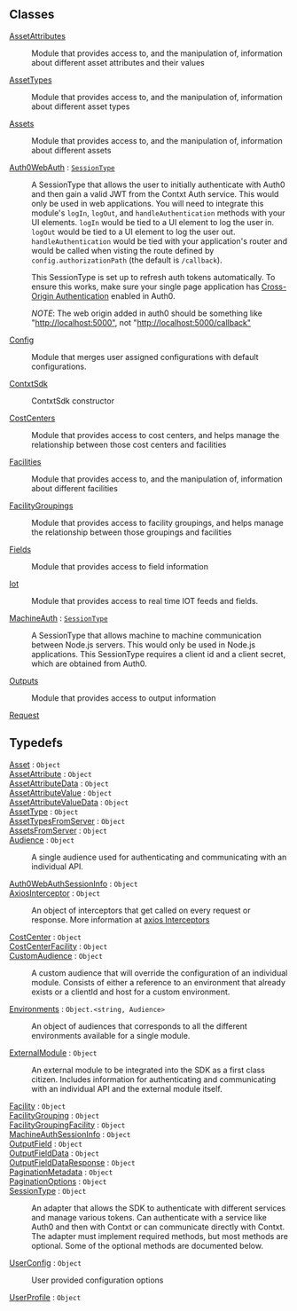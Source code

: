 ## Classes

<dl>
<dt><a href="./AssetAttributes.md">AssetAttributes</a></dt>
<dd><p>Module that provides access to, and the manipulation of, information about
different asset attributes and their values</p>
</dd>
<dt><a href="./AssetTypes.md">AssetTypes</a></dt>
<dd><p>Module that provides access to, and the manipulation of, information about different asset types</p>
</dd>
<dt><a href="./Assets.md">Assets</a></dt>
<dd><p>Module that provides access to, and the manipulation of, information about different assets</p>
</dd>
<dt><a href="./Auth0WebAuth.md">Auth0WebAuth</a> : <code><a href="./Typedefs.md#SessionType">SessionType</a></code></dt>
<dd><p>A SessionType that allows the user to initially authenticate with Auth0 and then gain a valid JWT
from the Contxt Auth service. This would only be used in web applications. You will need to
integrate this module&#39;s <code>logIn</code>, <code>logOut</code>, and <code>handleAuthentication</code> methods with your UI
elements. <code>logIn</code> would be tied to a UI element to log the user in. <code>logOut</code> would be tied to a
UI element to log the user out. <code>handleAuthentication</code> would be tied with your application&#39;s
router and would be called when visting the route defined by <code>config.authorizationPath</code> (the
default is <code>/callback</code>).</p>
<p>This SessionType is set up to refresh auth tokens automatically. To ensure this works, make sure
your single page application has <a href="https://auth0.com/docs/cross-origin-authentication#configure-your-application-for-cross-origin-authentication">Cross-Origin Authentication</a>
enabled in Auth0.</p>
<p><em>NOTE</em>: The web origin added in auth0 should be something like
&quot;<a href="http://localhost:5000&quot;">http://localhost:5000&quot;</a>, not &quot;<a href="http://localhost:5000/callback&quot;">http://localhost:5000/callback&quot;</a></p>
</dd>
<dt><a href="./Config.md">Config</a></dt>
<dd><p>Module that merges user assigned configurations with default configurations.</p>
</dd>
<dt><a href="./ContxtSdk.md">ContxtSdk</a></dt>
<dd><p>ContxtSdk constructor</p>
</dd>
<dt><a href="./CostCenters.md">CostCenters</a></dt>
<dd><p>Module that provides access to cost centers, and helps manage
the relationship between those cost centers and facilities</p>
</dd>
<dt><a href="./Facilities.md">Facilities</a></dt>
<dd><p>Module that provides access to, and the manipulation
of, information about different facilities</p>
</dd>
<dt><a href="./FacilityGroupings.md">FacilityGroupings</a></dt>
<dd><p>Module that provides access to facility groupings, and helps manage
the relationship between those groupings and facilities</p>
</dd>
<dt><a href="./Fields.md">Fields</a></dt>
<dd><p>Module that provides access to field information</p>
</dd>
<dt><a href="./Iot.md">Iot</a></dt>
<dd><p>Module that provides access to real time IOT feeds and fields.</p>
</dd>
<dt><a href="./MachineAuth.md">MachineAuth</a> : <code><a href="./Typedefs.md#SessionType">SessionType</a></code></dt>
<dd><p>A SessionType that allows machine to machine communication between Node.js servers. This would
only be used in Node.js applications. This SessionType requires a client id and a client secret,
which are obtained from Auth0.</p>
</dd>
<dt><a href="./Outputs.md">Outputs</a></dt>
<dd><p>Module that provides access to output information</p>
</dd>
<dt><a href="./Request.md">Request</a></dt>
<dd></dd>
</dl>

## Typedefs

<dl>
<dt><a href="./Typedefs.md#Asset">Asset</a> : <code>Object</code></dt>
<dd></dd>
<dt><a href="./Typedefs.md#AssetAttribute">AssetAttribute</a> : <code>Object</code></dt>
<dd></dd>
<dt><a href="./Typedefs.md#AssetAttributeData">AssetAttributeData</a> : <code>Object</code></dt>
<dd></dd>
<dt><a href="./Typedefs.md#AssetAttributeValue">AssetAttributeValue</a> : <code>Object</code></dt>
<dd></dd>
<dt><a href="./Typedefs.md#AssetAttributeValueData">AssetAttributeValueData</a> : <code>Object</code></dt>
<dd></dd>
<dt><a href="./Typedefs.md#AssetType">AssetType</a> : <code>Object</code></dt>
<dd></dd>
<dt><a href="./Typedefs.md#AssetTypesFromServer">AssetTypesFromServer</a> : <code>Object</code></dt>
<dd></dd>
<dt><a href="./Typedefs.md#AssetsFromServer">AssetsFromServer</a> : <code>Object</code></dt>
<dd></dd>
<dt><a href="./Typedefs.md#Audience">Audience</a> : <code>Object</code></dt>
<dd><p>A single audience used for authenticating and communicating with an individual API.</p>
</dd>
<dt><a href="./Typedefs.md#Auth0WebAuthSessionInfo">Auth0WebAuthSessionInfo</a> : <code>Object</code></dt>
<dd></dd>
<dt><a href="./Typedefs.md#AxiosInterceptor">AxiosInterceptor</a> : <code>Object</code></dt>
<dd><p>An object of interceptors that get called on every request or response.
More information at <a href="https://github.com/axios/axios#interceptors">axios Interceptors</a></p>
</dd>
<dt><a href="./Typedefs.md#CostCenter">CostCenter</a> : <code>Object</code></dt>
<dd></dd>
<dt><a href="./Typedefs.md#CostCenterFacility">CostCenterFacility</a> : <code>Object</code></dt>
<dd></dd>
<dt><a href="./Typedefs.md#CustomAudience">CustomAudience</a> : <code>Object</code></dt>
<dd><p>A custom audience that will override the configuration of an individual module. Consists of
either a reference to an environment that already exists or a clientId and host for a
custom environment.</p>
</dd>
<dt><a href="./Typedefs.md#Environments">Environments</a> : <code>Object.&lt;string, Audience&gt;</code></dt>
<dd><p>An object of audiences that corresponds to all the different environments available for a
single module.</p>
</dd>
<dt><a href="./Typedefs.md#ExternalModule">ExternalModule</a> : <code>Object</code></dt>
<dd><p>An external module to be integrated into the SDK as a first class citizen. Includes information
for authenticating and communicating with an individual API and the external module itself.</p>
</dd>
<dt><a href="./Typedefs.md#Facility">Facility</a> : <code>Object</code></dt>
<dd></dd>
<dt><a href="./Typedefs.md#FacilityGrouping">FacilityGrouping</a> : <code>Object</code></dt>
<dd></dd>
<dt><a href="./Typedefs.md#FacilityGroupingFacility">FacilityGroupingFacility</a> : <code>Object</code></dt>
<dd></dd>
<dt><a href="./Typedefs.md#MachineAuthSessionInfo">MachineAuthSessionInfo</a> : <code>Object</code></dt>
<dd></dd>
<dt><a href="./Typedefs.md#OutputField">OutputField</a> : <code>Object</code></dt>
<dd></dd>
<dt><a href="./Typedefs.md#OutputFieldData">OutputFieldData</a> : <code>Object</code></dt>
<dd></dd>
<dt><a href="./Typedefs.md#OutputFieldDataResponse">OutputFieldDataResponse</a> : <code>Object</code></dt>
<dd></dd>
<dt><a href="./Typedefs.md#PaginationMetadata">PaginationMetadata</a> : <code>Object</code></dt>
<dd></dd>
<dt><a href="./Typedefs.md#PaginationOptions">PaginationOptions</a> : <code>Object</code></dt>
<dd></dd>
<dt><a href="./Typedefs.md#SessionType">SessionType</a> : <code>Object</code></dt>
<dd><p>An adapter that allows the SDK to authenticate with different services and manage various tokens.
Can authenticate with a service like Auth0 and then with Contxt or can communicate directly
with Contxt. The adapter must implement required methods, but most methods are optional. Some of
the optional methods are documented below.</p>
</dd>
<dt><a href="./Typedefs.md#UserConfig">UserConfig</a> : <code>Object</code></dt>
<dd><p>User provided configuration options</p>
</dd>
<dt><a href="./Typedefs.md#UserProfile">UserProfile</a> : <code>Object</code></dt>
<dd></dd>
</dl>
